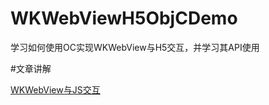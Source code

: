 # WKWebViewH5ObjCDemo

学习如何使用OC实现WKWebView与H5交互，并学习其API使用


#文章讲解

[WKWebView与JS交互](http://www.huangyibiao.com/wkwebview-js-h5-oc/)
